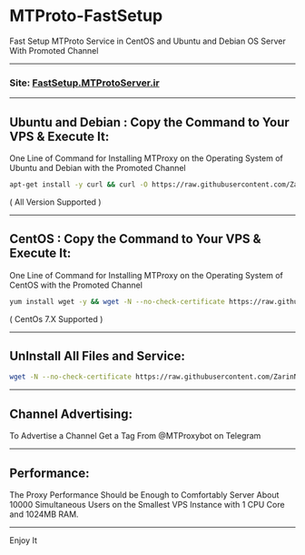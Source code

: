 # MTProto-FastSetup
Fast Setup MTProto Service in CentOS and Ubuntu and Debian OS Server With Promoted Channel
- - -
### Site: [FastSetup.MTProtoServer.ir](http://FastSetup.MTProtoServer.ir)
- - -
## Ubuntu and Debian : Copy the Command to Your VPS & Execute It:
One Line of Command for Installing MTProxy on the Operating System of Ubuntu and Debian with the Promoted Channel

```bash
apt-get install -y curl && curl -O https://raw.githubusercontent.com/ZarinNegah/MTProto-FastSetup/master/MTProto-FastSetup-UD.sh && bash MTProto-FastSetup-UD.sh
```
( All Version Supported )

- - -
## CentOS : Copy the Command to Your VPS & Execute It:
One Line of Command for Installing MTProxy on the Operating System of CentOS with the Promoted Channel

```bash
yum install wget -y && wget -N --no-check-certificate https://raw.githubusercontent.com/ZarinNegah/MTProto-FastSetup/master/MTProto-FastSetup-C.sh && bash MTProto-FastSetup-C.sh
```
( CentOs 7.X Supported )

- - -
## UnInstall All Files and Service:

```bash
wget -N --no-check-certificate https://raw.githubusercontent.com/ZarinNegah/MTProto-FastSetup/master/UnInstall.sh && bash UnInstall.sh```
```
- - -
## Channel Advertising:
To Advertise a Channel Get a Tag From @MTProxybot on Telegram
- - -
## Performance:
The Proxy Performance Should be Enough to Comfortably Server About 10000 Simultaneous Users on the Smallest VPS Instance with 1 CPU Core and 1024MB RAM.
- - -
Enjoy It
